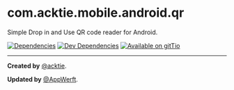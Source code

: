 # com.acktie.mobile.android.qr

Simple Drop in and Use QR code reader for Android.

[![Dependencies](https://david-dm.org/odahcam/com.acktie.mobile.android.qr/status.svg?style=flat-square)](https://david-dm.org/odahcam/com.acktie.mobile.android.qr#info=dependencies)
[![Dev Dependencies](https://david-dm.org/odahcam/com.acktie.mobile.android.qr/dev-status.svg?style=flat-square)](https://david-dm.org/odahcam/com.acktie.mobile.android.qr#info=devDependencies)
[![Available on gitTio](https://img.shields.io/badge/available_on-gitTio-00B4CC.svg?style=flat-square)](http://gitt.io/component/com.acktie.mobile.android.qr)

----

**Created by** [@acktie](https://github.com/acktie).

**Updated by** [@AppWerft](https://github.com/AppWerft).
